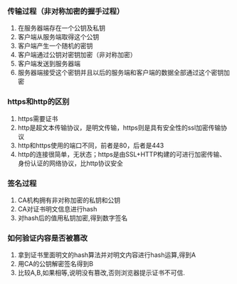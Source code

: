 ### 传输过程（非对称加密的握手过程）
1. 在服务器端存在一个公钥及私钥
2. 客户端从服务端取得这个公钥
3. 客户端产生一个随机的密钥
4. 客户端通过公钥对密钥加密（非对称加密）
5. 客户端发送到服务器端
6. 服务器端接受这个密钥并且以后的服务端和客户端的数据全部通过这个密钥加密

### https和http的区别
1. https需要证书
2. http是超文本传输协议，是明文传输，https则是具有安全性的ssl加密传输协议
3. http和https使用的端口不同，前者是80，后者是443
4. http的连接很简单，无状态；https是由SSL+HTTP构建的可进行加密传输、身份认证的网络协议，比http协议安全

### 签名过程
1. CA机构拥有非对称加密的私钥和公钥
2. CA对证书明文信息进行hash
3. 对hash后的值用私钥加密,得到数字签名

### 如何验证内容是否被篡改
1. 拿到证书里面明文的hash算法并对明文内容进行hash运算,得到A
2. 用CA的公钥解密签名得到B
3. 比较A,B,如果相等,说明没有篡改,否则浏览器提示证书不可信.